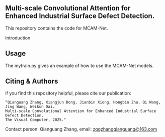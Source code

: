 ## Multi-scale Convolutional Attention for Enhanced Industrial Surface Defect Detection. 
This repository contains the code for MCAM-Net.

Introduction

## Usage
The mytrain.py gives an example of how to use the MCAM-Net models.


## Citing & Authors
if you find this repository helpful, please cite our publication:

```
“Qianguang Zhang, Xiangjun Dong, Jianbin Xiong, Hongbin Zhu, Qi Wang, Jing Wang, Weikun Dai.
Multi-scale Convolutional Attention for Enhanced Industrial Surface Defect Detection.
The Visual Computer, 2025."
```

Contact person: Qianguang Zhang,  email: zqgzhangqianguang@163.com
